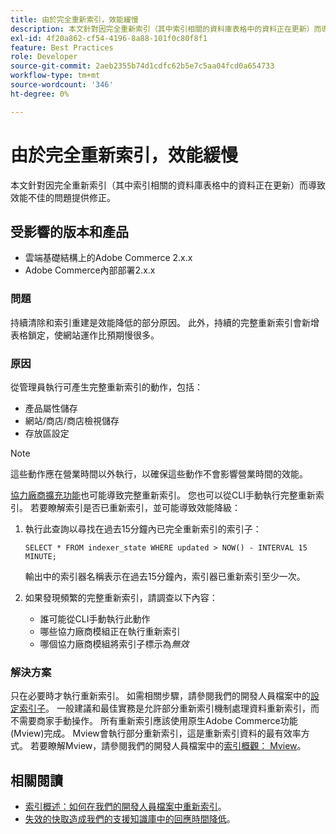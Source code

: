 ```yaml
---
title: 由於完全重新索引，效能緩慢
description: 本文針對因完全重新索引（其中索引相關的資料庫表格中的資料正在更新）而導致效能不佳的問題提供修正。
exl-id: 4f20a862-cf54-4196-8a88-101f0c80f8f1
feature: Best Practices
role: Developer
source-git-commit: 2aeb2355b74d1cdfc62b5e7c5aa04fcd0a654733
workflow-type: tm+mt
source-wordcount: '346'
ht-degree: 0%

---
```


# 由於完全重新索引，效能緩慢

本文針對因完全重新索引（其中索引相關的資料庫表格中的資料正在更新）而導致效能不佳的問題提供修正。

## 受影響的版本和產品

* 雲端基礎結構上的Adobe Commerce 2.x.x
* Adobe Commerce內部部署2.x.x

### 問題

持續清除和索引重建是效能降低的部分原因。 此外，持續的完整重新索引會新增表格鎖定，使網站運作比預期慢很多。

### 原因

從管理員執行可產生完整重新索引的動作，包括：

* 產品屬性儲存
* 網站/商店/商店檢視儲存
* 存放區設定

>[!NOTE]
>
>這些動作應在營業時間以外執行，以確保這些動作不會影響營業時間的效能。

[協力廠商擴充功能](https://support.magento.com/hc/en-us/articles/360042361152-Best-Practices-for-using-third-party-extensions-in-Magento)也可能導致完整重新索引。 您也可以從CLI手動執行完整重新索引。 若要瞭解索引是否已重新索引，並可能導致效能降級：

1. 執行此查詢以尋找在過去15分鐘內已完全重新索引的索引子：

   ```
   SELECT * FROM indexer_state WHERE updated > NOW() - INTERVAL 15 MINUTE;
   ```

   輸出中的索引器名稱表示在過去15分鐘內，索引器已重新索引至少一次。

1. 如果發現頻繁的完整重新索引，請調查以下內容：
   * 誰可能從CLI手動執行此動作
   * 哪些協力廠商模組正在執行重新索引
   * 哪個協力廠商模組將索引子標示為&#x200B;*無效*

### 解決方案

只在必要時才執行重新索引。 如需相關步驟，請參閱我們的開發人員檔案中的[設定索引子](https://experienceleague.adobe.com/en/docs/commerce-operations/configuration-guide/cli/manage-indexers#configure-indexers)。 一般建議和最佳實務是允許部分重新索引機制處理資料重新索引，而不需要商家手動操作。 所有重新索引應該使用原生Adobe Commerce功能(Mview)完成。 Mview會執行部分重新索引，這是重新索引資料的最有效率方式。 若要瞭解Mview，請參閱我們的開發人員檔案中的[索引概觀： Mview](https://developer.adobe.com/commerce/php/development/components/indexing/#mview)。

## 相關閱讀

* [索引概述：如何在我們的開發人員檔案中重新索引](https://developer.adobe.com/commerce/php/development/components/indexing/#how-to-reindex)。
* [失效的快取造成我們的支援知識庫中的回應時間降低](/help/troubleshooting/miscellaneous/invalidated-cache-causes-response-time-degradation.md)。
